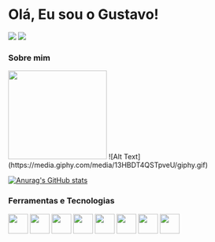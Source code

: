 # Olá, Eu sou o Gustavo!

<div>
<a href = "mailto:gustavo_henriquedepaula@hotmail.com"><img src="https://img.shields.io/badge/Microsoft_Outlook-0078D4?style=for-the-badge&logo=microsoft-outlook&logoColor=white" target="_blank"></a>
<a href="https://www.linkedin.com/in/gustavo-h-a-de-paula/" target="_blank"><img src="https://img.shields.io/badge/-LinkedIn-%230077B5?style=for-the-badge&logo=linkedin&logoColor=white" target="_blank"></a>   
</div>

### Sobre mim

<img src="https://media.giphy.com/media/13HBDT4QSTpveU/giphy.gif" width="200" height="180" />
![Alt Text](https://media.giphy.com/media/13HBDT4QSTpveU/giphy.gif)

[![Anurag's GitHub stats](https://github-readme-stats.vercel.app/api?username=GustavoHenriqueP&show_icons=true&theme=codeSTACKr)]([https://github.com/anuraghazra/github-readme-stats](https://github.com/GustavoHenriqueP))

### Ferramentas e Tecnologias

<img src="https://cdn.jsdelivr.net/gh/devicons/devicon/icons/flutter/flutter-original.svg" width="40" height="40"/> <img src="https://cdn.jsdelivr.net/gh/devicons/devicon/icons/firebase/firebase-plain.svg" width="40" height="40"/> <img src="https://cdn.jsdelivr.net/gh/devicons/devicon/icons/java/java-original.svg" width="40" height="40"/> <img src="https://cdn.jsdelivr.net/gh/devicons/devicon/icons/androidstudio/androidstudio-original.svg" width="40" height="40"/> <img src="https://cdn.jsdelivr.net/gh/devicons/devicon/icons/selenium/selenium-original.svg" width="40" height="40"/> <img src="https://cdn.jsdelivr.net/gh/devicons/devicon/icons/microsoftsqlserver/microsoftsqlserver-plain.svg" width="40" height="40"/> <img src="https://cdn.jsdelivr.net/gh/devicons/devicon/icons/mysql/mysql-original.svg" width="40" height="40"/> <img src="https://cdn.jsdelivr.net/gh/devicons/devicon/icons/git/git-original.svg" width="40" height="40"/>
          
